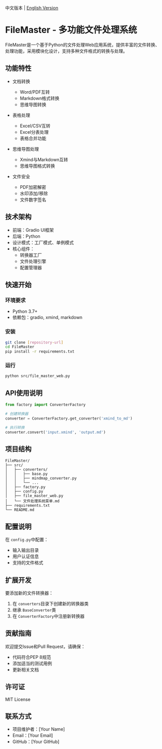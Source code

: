 中文版本 | [English Version](./readme.md)

# FileMaster - 多功能文件处理系统

FileMaster是一个基于Python的文件处理Web应用系统，提供丰富的文件转换、处理功能，采用模块化设计，支持多种文件格式的转换与处理。

## 功能特性

- 文档转换

  - Word/PDF互转
  - Markdown格式转换
  - 思维导图转换
- 表格处理

  - Excel/CSV互转
  - Excel分表处理
  - 表格合并功能
- 思维导图处理

  - Xmind与Markdown互转
  - 思维导图格式转换
- 文件安全

  - PDF加密解密
  - 水印添加/移除
  - 文件数字签名

## 技术架构

- 前端：Gradio UI框架
- 后端：Python
- 设计模式：工厂模式、单例模式
- 核心组件：
  - 转换器工厂
  - 文件处理引擎
  - 配置管理器

## 快速开始

### 环境要求

- Python 3.7+
- 依赖包：gradio, xmind, markdown

### 安装

```bash
git clone [repository-url]
cd FileMaster
pip install -r requirements.txt
```

### 运行

```bash
python src/file_master_web.py
```

## API使用说明

```python
from factory import ConverterFactory

# 创建转换器
converter = ConverterFactory.get_converter('xmind_to_md')

# 执行转换
converter.convert('input.xmind', 'output.md')
```

## 项目结构

```
FileMaster/
├── src/
│   ├── converters/
│   │   ├── base.py
│   │   ├── mindmap_converter.py
│   │   └── ...
│   ├── factory.py
│   ├── config.py
│   ├── file_master_web.py
│   └── 文件处理系统菜单.md
├── requirements.txt
└── README.md
```

## 配置说明

在 `config.py`中配置：

- 输入输出目录
- 用户认证信息
- 支持的文件格式

## 扩展开发

要添加新的文件转换器：

1. 在 `converters`目录下创建新的转换器类
2. 继承 `BaseConverter`类
3. 在 `ConverterFactory`中注册新转换器

## 贡献指南

欢迎提交Issue和Pull Request，请确保：

- 代码符合PEP 8规范
- 添加适当的测试用例
- 更新相关文档

## 许可证

MIT License

## 联系方式

- 项目维护者：[Your Name]
- Email：[Your Email]
- GitHub：[Your GitHub]
